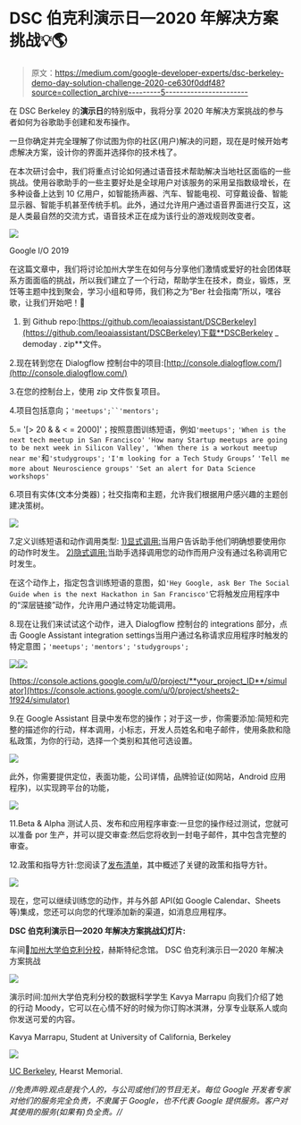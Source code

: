 # DSC 伯克利演示日—2020 年解决方案挑战💡🌎

> 原文：<https://medium.com/google-developer-experts/dsc-berkeley-demo-day-solution-challenge-2020-ce630f0ddf48?source=collection_archive---------5----------------------->

在 DSC Berkeley 的**演示日**的特别版中，我将分享 2020 年解决方案挑战的参与者如何为谷歌助手创建和发布操作。

一旦你确定并完全理解了你试图为你的社区(用户)解决的问题，现在是时候开始考虑解决方案，设计你的界面并选择你的技术栈了。

在本次研讨会中，我们将重点讨论如何通过语音技术帮助解决当地社区面临的一些挑战。使用谷歌助手的一些主要好处是全球用户对该服务的采用呈指数级增长，在多种设备上达到 10 亿用户，如智能扬声器、汽车、智能电视、可穿戴设备、智能显示器、智能手机甚至传统手机。此外，通过允许用户通过语音界面进行交互，这是人类最自然的交流方式，语音技术正在成为该行业的游戏规则改变者。

![](img/949656c0aafe8ca8d94e0bc7b53a1ada.png)

Google I/O 2019

在这篇文章中，我们将讨论加州大学生在如何与分享他们激情或爱好的社会团体联系方面面临的挑战，所以我们建立了一个行动，帮助学生在技术，商业，锻炼，烹饪等主题中找到聚会，学习小组和导师，我们称之为“Ber 社会指南”所以，嘿谷歌，让我们开始吧！🏁

1.  到 Github repo:[https://github.com/leoaiassistant/DSCBerkeley](https://github.com/leoaiassistant/DSCBerkeley)下载**DSCBerkeley _ demoday . zip**文件。

2.现在转到您在 Dialogflow 控制台中的项目:[http://console.dialogflow.com/](http://console.dialogflow.com/)

3.在您的控制台上，使用 zip 文件恢复项目。

4.项目包括意向；`'meetups';``'mentors';`

5.<add>= '[> 20 & & < = 2000]'；按照意图训练短语，例如`'meetups';` `'When is the next tech meetup in San Francisco'` `'How many Startup meetups are going to be next week in Silicon Valley', 'When there is a workout meetup near me'`和`'studygroups';` `'I'm looking for a Tech Study Groups’` `'Tell me more about Neuroscience groups'` `'Set an alert for Data Science workshops'`</add>

6.项目有实体(文本分类器)；社交指南和主题，允许我们根据用户感兴趣的主题创建决策树。

![](img/2e38297870907f2a113f75275bb9c854.png)

7.定义训练短语和动作调用类型: [1)显式调用:](https://developers.google.com/assistant/discovery/explicit)当用户告诉助手他们明确想要使用你的动作时发生。 [2)隐式调用:](https://developers.google.com/assistant/discovery/implicit)当助手选择调用您的动作而用户没有通过名称调用它时发生。

在这个动作上，指定包含训练短语的意图，如`'Hey Google, ask Ber The Social Guide when is the next Hackathon in San Francisco'`它将触发应用程序中的“深层链接”动作，允许用户通过特定功能调用。

8.现在让我们来试试这个动作，进入 Dialogflow 控制台的 integrations 部分，点击 Google Assistant integration settings<add>当用户通过名称请求应用程序时触发的特定意图；`'meetups';` `'mentors';` `'studygroups';`</add>

![](img/4a2b44c008cc5d41c4ccc550577b300d.png)![](img/0dd8dcc00503e7bd481e0b6fbe11b9b2.png)

[https://console.actions.google.com/u/0/project/**your_project_ID**/simulator](https://console.actions.google.com/u/0/project/sheets2-1f924/simulator)

9.在 Google Assistant 目录中发布您的操作；对于这一步，你需要添加:简短和完整的描述你的行动，样本调用，小标志，开发人员姓名和电子邮件，使用条款和隐私政策，为你的行动，选择一个类别和其他可选设置。

![](img/35ffd0662d92f565367296024e6174af.png)

此外，你需要提供定位，表面功能，公司详情，品牌验证(如网站，Android 应用程序)，以实现跨平台的功能，

![](img/0028a47393da8cf2b54739fc6b365432.png)

11.Beta & Alpha 测试人员、发布和应用程序审查:一旦您的操作经过测试，您就可以准备 por 生产，并可以提交审查:然后您将收到一封电子邮件，其中包含完整的审查。

12.政策和指导方针:您阅读了[发布清单](https://developers.google.com/assistant/console/publish#prepare)，其中概述了关键的政策和指导方针。

![](img/8c902a68e7db642f0c6fd60939924369.png)

现在，您可以继续训练您的动作，并与外部 API(如 Google Calendar、Sheets 等)集成，您还可以向您的代理添加新的渠道，如消息应用程序。

**DSC 伯克利演示日—2020 年解决方案挑战幻灯片:**

车间📍[加州大学伯克利分校](https://medium.com/u/255942f15b34?source=post_page-----ce630f0ddf48--------------------------------)，赫斯特纪念馆。
DSC 伯克利演示日—2020 年解决方案挑战

![](img/2fe6cc95f249a5634df50030fd2fa072.png)

演示时间:加州大学伯克利分校的数据科学学生 Kavya Marrapu 向我们介绍了她的行动 Moody，它可以在心情不好的时候为你订购冰淇淋，分享专业联系人或向你发送可爱的内容。

Kavya Marrapu, Student at University of California, Berkeley

![](img/8d8b645892d5b5e25a51889f4a3182c6.png)

[UC Berkeley](https://medium.com/u/255942f15b34?source=post_page-----ce630f0ddf48--------------------------------), Hearst Memorial.

*//免责声明:观点是我个人的，与公司或他们的节目无关。每位 Google 开发者专家对他们的服务完全负责，不隶属于 Google，也不代表 Google 提供服务。客户对其使用的服务(如果有)负全责。//*